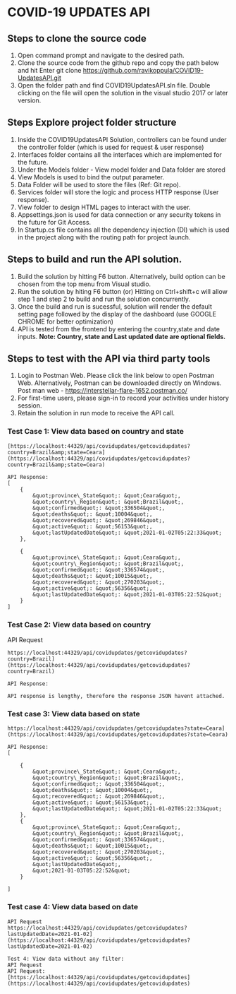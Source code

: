 # COVID-19 UPDATES API
## Steps to clone the source code

1. Open command prompt and navigate to the desired path.
2. Clone the source code from the github repo and copy the path below and hit Enter
                 git clone https://github.com/ravikoppula/COVID19-UpdatesAPI.git
3. Open the folder path and find COVID19UpdatesAPI.sln file. Double clicking on the file will open the solution in the visual studio 2017 or later version.

## Steps Explore project folder structure
1. Inside the COVID19UpdatesAPI Solution, controllers can be found under the controller folder (which is used for request & user response)
2. Interfaces folder contains all the interfaces which are implemented for the future.
3. Under the Models folder - View model folder and Data folder are stored
4. View Models is used to bind the output parameter.
5. Data Folder will be used to store the files (Ref: Git repo).
6. Services folder will store the logic and process HTTP response (User response).
7. View folder to design HTML pages to interact with the user.
8. Appsettings.json is used for data connection or any security tokens in the future for Git Access.
9. In Startup.cs file contains all the dependency injection (DI) which is used in the project along with the routing path for project launch.


## Steps to build and run the API solution.

1. Build the solution by hitting F6 button. Alternatively, build option can be chosen from the top menu from Visual studio.
2. Run the solution by hiting F6 button (or) Hitting on Ctrl+shift+c will allow step 1 and step 2 to build and run the solution concurrently.
3. Once the build and run is sucessful, solution will render the default setting page followed by the display of the dashboard (use GOOGLE CHROME for better optimization)
4. API is tested from the frontend by entering the country,state and date inputs.
        **Note: Country, state and Last updated date are optional fields.**


## Steps to test with the API via third party tools
1. Login to Postman Web. Please click the link below to open Postman Web. Alternatively, Postman can be downloaded directly on Windows.
Post man web - https://interstellar-flare-1652.postman.co/
2. For first-time users, please sign-in to record your activities under history session.
3. Retain the solution in run mode to receive the API call.


### Test Case 1: View data based on country and state
``` 
[https://localhost:44329/api/covidupdates/getcovidupdates?country=Brazil&amp;state=Ceara](https://localhost:44329/api/covidupdates/getcovidupdates?country=Brazil&amp;state=Ceara)

API Response:
[
    {
        &quot;province\_State&quot;: &quot;Ceara&quot;,
        &quot;country\_Region&quot;: &quot;Brazil&quot;,
        &quot;confirmed&quot;: &quot;336504&quot;,
        &quot;deaths&quot;: &quot;10004&quot;,
        &quot;recovered&quot;: &quot;269846&quot;,
        &quot;active&quot;: &quot;56153&quot;,
        &quot;lastUpdatedDate&quot;: &quot;2021-01-02T05:22:33&quot;
    },

    {
        &quot;province\_State&quot;: &quot;Ceara&quot;,
        &quot;country\_Region&quot;: &quot;Brazil&quot;,
        &quot;confirmed&quot;: &quot;336574&quot;,
        &quot;deaths&quot;: &quot;10015&quot;,
        &quot;recovered&quot;: &quot;270203&quot;,
        &quot;active&quot;: &quot;56356&quot;,
        &quot;lastUpdatedDate&quot;: &quot;2021-01-03T05:22:52&quot;
    }
]
```
### Test Case 2: View data based on country
API Request
```
https://localhost:44329/api/covidupdates/getcovidupdates?country=Brazil](https://localhost:44329/api/covidupdates/getcovidupdates?country=Brazil)

API Response:

API response is lengthy, therefore the response JSON havent attached.
```

### Test case 3: View data based on state
```
https://localhost:44329/api/covidupdates/getcovidupdates?state=Ceara](https://localhost:44329/api/covidupdates/getcovidupdates?state=Ceara)

API Response:
[

    {
        &quot;province\_State&quot;: &quot;Ceara&quot;,
        &quot;country\_Region&quot;: &quot;Brazil&quot;,
        &quot;confirmed&quot;: &quot;336504&quot;,
        &quot;deaths&quot;: &quot;10004&quot;,
        &quot;recovered&quot;: &quot;269846&quot;,
        &quot;active&quot;: &quot;56153&quot;,
        &quot;lastUpdatedDate&quot;: &quot;2021-01-02T05:22:33&quot;
    },
    {
        &quot;province\_State&quot;: &quot;Ceara&quot;,
        &quot;country\_Region&quot;: &quot;Brazil&quot;,
        &quot;confirmed&quot;: &quot;336574&quot;,
        &quot;deaths&quot;: &quot;10015&quot;,
        &quot;recovered&quot;: &quot;270203&quot;,
        &quot;active&quot;: &quot;56356&quot;,
        &quot;lastUpdatedDate&quot;, 
	    &quot;2021-01-03T05:22:52&quot;
    }

]
```
### Test case 4: View data based on date
```
API Request
https://localhost:44329/api/covidupdates/getcovidupdates?lastUpdatedDate=2021-01-02](https://localhost:44329/api/covidupdates/getcovidupdates?lastUpdatedDate=2021-01-02)
```

```
Test 4: View data without any filter:
API Request
API Request: [https://localhost:44329/api/covidupdates/getcovidupdates](https://localhost:44329/api/covidupdates/getcovidupdates)
```
